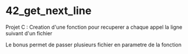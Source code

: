 # 42_get_next_line
Projet C : Creation d'une fonction pour recuperer a chaque appel la ligne suivant d'un fichier

Le bonus permet de passer plusieurs fichier en parametre de la fonction
